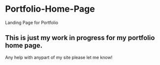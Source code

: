 # Portfolio-Home-Page
Landing Page for Portfolio
## This is just my work in progress for my portfolio home page.
Any help with anypart of my site please let me know!
